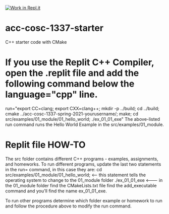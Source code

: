 [![Work in Repl.it](https://classroom.github.com/assets/work-in-replit-14baed9a392b3a25080506f3b7b6d57f295ec2978f6f33ec97e36a161684cbe9.svg)](https://classroom.github.com/online_ide?assignment_repo_id=3984889&assignment_repo_type=AssignmentRepo)
# acc-cosc-1337-starter
C++ starter code with CMake 
# If you use the Replit C++ Compiler, open the .replit file and add the following command below the language="cpp" line.
run="export CC=clang; export CXX=clang++; mkdir -p ../build; cd ../build; cmake ../acc-cosc-1337-spring-2021-yourusername/; make; cd src/examples/01_module/01_hello_world; ./ex_01_01_exe" 
The above-listed run command runs the Hello World Example in the src/examples/01_module.

# Replit file HOW-TO
The src folder contains different C++ programs - examples, assignments, and homeworks.
To run different programs, update the last two statements in the run= command, in this case they are:
cd src/examples/01_module/01_hello_world; <-- this statement tells the operating system to change to the 01_module folder
./ex_01_01_exe  <--- in the 01_module folder find the CMakeLists.txt file find the add_executable command and you'll find the name ex_01_01_exe.

To run other programs determine which folder example or homework to run and follow the procedure above to modify the run command.

